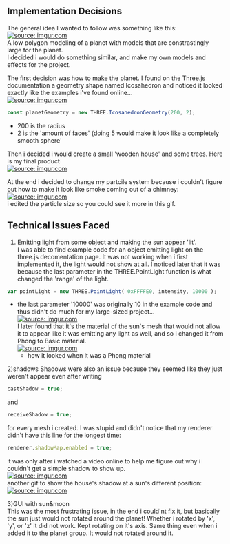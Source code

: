 ## Implementation Decisions
The general idea I wanted to follow was something like this:
<a href="https://imgur.com/xPmd039"><img src="https://i.imgur.com/xPmd039.png" title="source: imgur.com" /></a>  
A low polygon modeling of a planet with models that are constrastingly large for the planet.  
I decided i would do something similar, and make my own models and effects for the project.
  
The first decision was how to make the planet. I found on the Three.js documentation a geometry shape named Icosahedron and noticed it looked exactly like the examples i've found online...  
<a href="https://imgur.com/yS4Zvis"><img src="https://i.imgur.com/yS4Zvis.png" title="source: imgur.com" /></a>  
```javascript
const planetGeometry = new THREE.IcosahedronGeometry(200, 2);  
```
  - 200 is the radius  
  - 2 is the 'amount of faces' (doing 5 would make it look like a completely smooth sphere'  
  
Then i decided i would create a small 'wooden house' and some trees. Here is my final product  
<a href="https://imgur.com/pK9vW4K"><img src="https://i.imgur.com/pK9vW4K.png" title="source: imgur.com" /></a>  
 
 At the end i decided to change my partcile system because i couldn't figure out how to make it look like smoke coming out of a chimney:  
 <a href="https://imgur.com/BGRDoxR"><img src="https://i.imgur.com/BGRDoxR.gif" title="source: imgur.com" /></a>  
 i edited the particle size so you could see it more in this gif.
## Technical Issues Faced

1) Emitting light from some object and making the sun appear 'lit'.  
I was able to find example code for an object emitting light on the three.js decomentation page. It was not working when i first implemented it, the light would not show at all. I noticed later that it was because the last parameter in the THREE.PointLight function is what changed the 'range' of the light.  
```javascript 
var pointLight = new THREE.PointLight( 0xFFFFE0, intensity, 10000 );  
```    
- the last parameter '10000' was originally 10 in the example code and thus didn't do much for my large-sized project...  
 <a href="https://imgur.com/26JEpZQ"><img src="https://i.imgur.com/26JEpZQ.png" title="source: imgur.com" /></a>  
I later found that it's the material of the sun's mesh that would not allow it to appear like it was emitting any light as well, and so i changed it from Phong to Basic material.    
<a href="https://imgur.com/Nvpzudz"><img src="https://i.imgur.com/Nvpzudz.png" title="source: imgur.com" /></a>  
  - how it looked when it was a Phong material
  
2)shadows
Shadows were also an issue because they seemed like they just weren't appear even after writing  
```javascript
castShadow = true;
``` 
and
```javascript
receiveShadow = true;
```
for every mesh i created. I was stupid and didn't notice that my renderer didn't have this line for the longest time: 
```javascript
renderer.shadowMap.enabled = true;    
```
it was only after i watched a video online to help me figure out why i couldn't get a simple shadow to show up.    
<a href="https://imgur.com/Z5Uutkc"><img src="https://i.imgur.com/Z5Uutkc.gif" title="source: imgur.com" /></a>  
another gif to show the house's shadow at a sun's different position:  
<a href="https://imgur.com/SX0tFoR"><img src="https://i.imgur.com/SX0tFoR.gif" title="source: imgur.com" /></a>  

3)GUI with sun&moon  
This was the most frustrating issue, in the end i could'nt fix it, but basically the sun just would not rotated around the planet!
Whether i rotated by 'x', 'y', or 'z' it did not work. Kept rotating on it's axis. Same thing even when i added it to the planet group. It would not rotated around it. 
